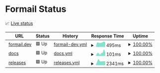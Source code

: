 # Formail Status

📈 [Live status](https://status.formail.dev)

<!--start: status pages-->
<!-- This summary is generated by Upptime (https://github.com/upptime/upptime) -->
<!-- Do not edit this manually, your changes will be overwritten -->
<!-- prettier-ignore -->
| URL | Status | History | Response Time | Uptime |
| --- | ------ | ------- | ------------- | ------ |
| <img alt="" src="https://icons.duckduckgo.com/ip3/formail.dev.ico" height="13"> [formail.dev](https://formail.dev) | 🟩 Up | [formail-dev.yml](https://github.com/formail-dev/formail-status/commits/HEAD/history/formail-dev.yml) | <details><summary><img alt="Response time graph" src="./graphs/formail-dev/response-time-week.png" height="20"> 495ms</summary><br><a href="https://status.formail.dev/history/formail-dev"><img alt="Response time 560" src="https://img.shields.io/endpoint?url=https%3A%2F%2Fraw.githubusercontent.com%2Fformail-dev%2Fformail-status%2FHEAD%2Fapi%2Fformail-dev%2Fresponse-time.json"></a><br><a href="https://status.formail.dev/history/formail-dev"><img alt="24-hour response time 488" src="https://img.shields.io/endpoint?url=https%3A%2F%2Fraw.githubusercontent.com%2Fformail-dev%2Fformail-status%2FHEAD%2Fapi%2Fformail-dev%2Fresponse-time-day.json"></a><br><a href="https://status.formail.dev/history/formail-dev"><img alt="7-day response time 495" src="https://img.shields.io/endpoint?url=https%3A%2F%2Fraw.githubusercontent.com%2Fformail-dev%2Fformail-status%2FHEAD%2Fapi%2Fformail-dev%2Fresponse-time-week.json"></a><br><a href="https://status.formail.dev/history/formail-dev"><img alt="30-day response time 560" src="https://img.shields.io/endpoint?url=https%3A%2F%2Fraw.githubusercontent.com%2Fformail-dev%2Fformail-status%2FHEAD%2Fapi%2Fformail-dev%2Fresponse-time-month.json"></a><br><a href="https://status.formail.dev/history/formail-dev"><img alt="1-year response time 560" src="https://img.shields.io/endpoint?url=https%3A%2F%2Fraw.githubusercontent.com%2Fformail-dev%2Fformail-status%2FHEAD%2Fapi%2Fformail-dev%2Fresponse-time-year.json"></a></details> | <details><summary><a href="https://status.formail.dev/history/formail-dev">100.00%</a></summary><a href="https://status.formail.dev/history/formail-dev"><img alt="All-time uptime 100.00%" src="https://img.shields.io/endpoint?url=https%3A%2F%2Fraw.githubusercontent.com%2Fformail-dev%2Fformail-status%2FHEAD%2Fapi%2Fformail-dev%2Fuptime.json"></a><br><a href="https://status.formail.dev/history/formail-dev"><img alt="24-hour uptime 100.00%" src="https://img.shields.io/endpoint?url=https%3A%2F%2Fraw.githubusercontent.com%2Fformail-dev%2Fformail-status%2FHEAD%2Fapi%2Fformail-dev%2Fuptime-day.json"></a><br><a href="https://status.formail.dev/history/formail-dev"><img alt="7-day uptime 100.00%" src="https://img.shields.io/endpoint?url=https%3A%2F%2Fraw.githubusercontent.com%2Fformail-dev%2Fformail-status%2FHEAD%2Fapi%2Fformail-dev%2Fuptime-week.json"></a><br><a href="https://status.formail.dev/history/formail-dev"><img alt="30-day uptime 100.00%" src="https://img.shields.io/endpoint?url=https%3A%2F%2Fraw.githubusercontent.com%2Fformail-dev%2Fformail-status%2FHEAD%2Fapi%2Fformail-dev%2Fuptime-month.json"></a><br><a href="https://status.formail.dev/history/formail-dev"><img alt="1-year uptime 100.00%" src="https://img.shields.io/endpoint?url=https%3A%2F%2Fraw.githubusercontent.com%2Fformail-dev%2Fformail-status%2FHEAD%2Fapi%2Fformail-dev%2Fuptime-year.json"></a></details>
| <img alt="" src="https://icons.duckduckgo.com/ip3/docs.formail.dev.ico" height="13"> [docs](https://docs.formail.dev) | 🟩 Up | [docs.yml](https://github.com/formail-dev/formail-status/commits/HEAD/history/docs.yml) | <details><summary><img alt="Response time graph" src="./graphs/docs/response-time-week.png" height="20"> 101ms</summary><br><a href="https://status.formail.dev/history/docs"><img alt="Response time 118" src="https://img.shields.io/endpoint?url=https%3A%2F%2Fraw.githubusercontent.com%2Fformail-dev%2Fformail-status%2FHEAD%2Fapi%2Fdocs%2Fresponse-time.json"></a><br><a href="https://status.formail.dev/history/docs"><img alt="24-hour response time 111" src="https://img.shields.io/endpoint?url=https%3A%2F%2Fraw.githubusercontent.com%2Fformail-dev%2Fformail-status%2FHEAD%2Fapi%2Fdocs%2Fresponse-time-day.json"></a><br><a href="https://status.formail.dev/history/docs"><img alt="7-day response time 101" src="https://img.shields.io/endpoint?url=https%3A%2F%2Fraw.githubusercontent.com%2Fformail-dev%2Fformail-status%2FHEAD%2Fapi%2Fdocs%2Fresponse-time-week.json"></a><br><a href="https://status.formail.dev/history/docs"><img alt="30-day response time 118" src="https://img.shields.io/endpoint?url=https%3A%2F%2Fraw.githubusercontent.com%2Fformail-dev%2Fformail-status%2FHEAD%2Fapi%2Fdocs%2Fresponse-time-month.json"></a><br><a href="https://status.formail.dev/history/docs"><img alt="1-year response time 118" src="https://img.shields.io/endpoint?url=https%3A%2F%2Fraw.githubusercontent.com%2Fformail-dev%2Fformail-status%2FHEAD%2Fapi%2Fdocs%2Fresponse-time-year.json"></a></details> | <details><summary><a href="https://status.formail.dev/history/docs">100.00%</a></summary><a href="https://status.formail.dev/history/docs"><img alt="All-time uptime 100.00%" src="https://img.shields.io/endpoint?url=https%3A%2F%2Fraw.githubusercontent.com%2Fformail-dev%2Fformail-status%2FHEAD%2Fapi%2Fdocs%2Fuptime.json"></a><br><a href="https://status.formail.dev/history/docs"><img alt="24-hour uptime 100.00%" src="https://img.shields.io/endpoint?url=https%3A%2F%2Fraw.githubusercontent.com%2Fformail-dev%2Fformail-status%2FHEAD%2Fapi%2Fdocs%2Fuptime-day.json"></a><br><a href="https://status.formail.dev/history/docs"><img alt="7-day uptime 100.00%" src="https://img.shields.io/endpoint?url=https%3A%2F%2Fraw.githubusercontent.com%2Fformail-dev%2Fformail-status%2FHEAD%2Fapi%2Fdocs%2Fuptime-week.json"></a><br><a href="https://status.formail.dev/history/docs"><img alt="30-day uptime 100.00%" src="https://img.shields.io/endpoint?url=https%3A%2F%2Fraw.githubusercontent.com%2Fformail-dev%2Fformail-status%2FHEAD%2Fapi%2Fdocs%2Fuptime-month.json"></a><br><a href="https://status.formail.dev/history/docs"><img alt="1-year uptime 100.00%" src="https://img.shields.io/endpoint?url=https%3A%2F%2Fraw.githubusercontent.com%2Fformail-dev%2Fformail-status%2FHEAD%2Fapi%2Fdocs%2Fuptime-year.json"></a></details>
| <img alt="" src="https://icons.duckduckgo.com/ip3/releases.formail.dev.ico" height="13"> [releases](https://releases.formail.dev) | 🟩 Up | [releases.yml](https://github.com/formail-dev/formail-status/commits/HEAD/history/releases.yml) | <details><summary><img alt="Response time graph" src="./graphs/releases/response-time-week.png" height="20"> 2341ms</summary><br><a href="https://status.formail.dev/history/releases"><img alt="Response time 1913" src="https://img.shields.io/endpoint?url=https%3A%2F%2Fraw.githubusercontent.com%2Fformail-dev%2Fformail-status%2FHEAD%2Fapi%2Freleases%2Fresponse-time.json"></a><br><a href="https://status.formail.dev/history/releases"><img alt="24-hour response time 2324" src="https://img.shields.io/endpoint?url=https%3A%2F%2Fraw.githubusercontent.com%2Fformail-dev%2Fformail-status%2FHEAD%2Fapi%2Freleases%2Fresponse-time-day.json"></a><br><a href="https://status.formail.dev/history/releases"><img alt="7-day response time 2341" src="https://img.shields.io/endpoint?url=https%3A%2F%2Fraw.githubusercontent.com%2Fformail-dev%2Fformail-status%2FHEAD%2Fapi%2Freleases%2Fresponse-time-week.json"></a><br><a href="https://status.formail.dev/history/releases"><img alt="30-day response time 1913" src="https://img.shields.io/endpoint?url=https%3A%2F%2Fraw.githubusercontent.com%2Fformail-dev%2Fformail-status%2FHEAD%2Fapi%2Freleases%2Fresponse-time-month.json"></a><br><a href="https://status.formail.dev/history/releases"><img alt="1-year response time 1913" src="https://img.shields.io/endpoint?url=https%3A%2F%2Fraw.githubusercontent.com%2Fformail-dev%2Fformail-status%2FHEAD%2Fapi%2Freleases%2Fresponse-time-year.json"></a></details> | <details><summary><a href="https://status.formail.dev/history/releases">100.00%</a></summary><a href="https://status.formail.dev/history/releases"><img alt="All-time uptime 100.00%" src="https://img.shields.io/endpoint?url=https%3A%2F%2Fraw.githubusercontent.com%2Fformail-dev%2Fformail-status%2FHEAD%2Fapi%2Freleases%2Fuptime.json"></a><br><a href="https://status.formail.dev/history/releases"><img alt="24-hour uptime 100.00%" src="https://img.shields.io/endpoint?url=https%3A%2F%2Fraw.githubusercontent.com%2Fformail-dev%2Fformail-status%2FHEAD%2Fapi%2Freleases%2Fuptime-day.json"></a><br><a href="https://status.formail.dev/history/releases"><img alt="7-day uptime 100.00%" src="https://img.shields.io/endpoint?url=https%3A%2F%2Fraw.githubusercontent.com%2Fformail-dev%2Fformail-status%2FHEAD%2Fapi%2Freleases%2Fuptime-week.json"></a><br><a href="https://status.formail.dev/history/releases"><img alt="30-day uptime 100.00%" src="https://img.shields.io/endpoint?url=https%3A%2F%2Fraw.githubusercontent.com%2Fformail-dev%2Fformail-status%2FHEAD%2Fapi%2Freleases%2Fuptime-month.json"></a><br><a href="https://status.formail.dev/history/releases"><img alt="1-year uptime 100.00%" src="https://img.shields.io/endpoint?url=https%3A%2F%2Fraw.githubusercontent.com%2Fformail-dev%2Fformail-status%2FHEAD%2Fapi%2Freleases%2Fuptime-year.json"></a></details>

<!--end: status pages-->
